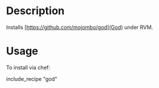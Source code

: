 Description
===========

Installs [https://github.com/mojombo/god](God) under RVM.


Usage
=====

To install via chef:

  include_recipe "god"

